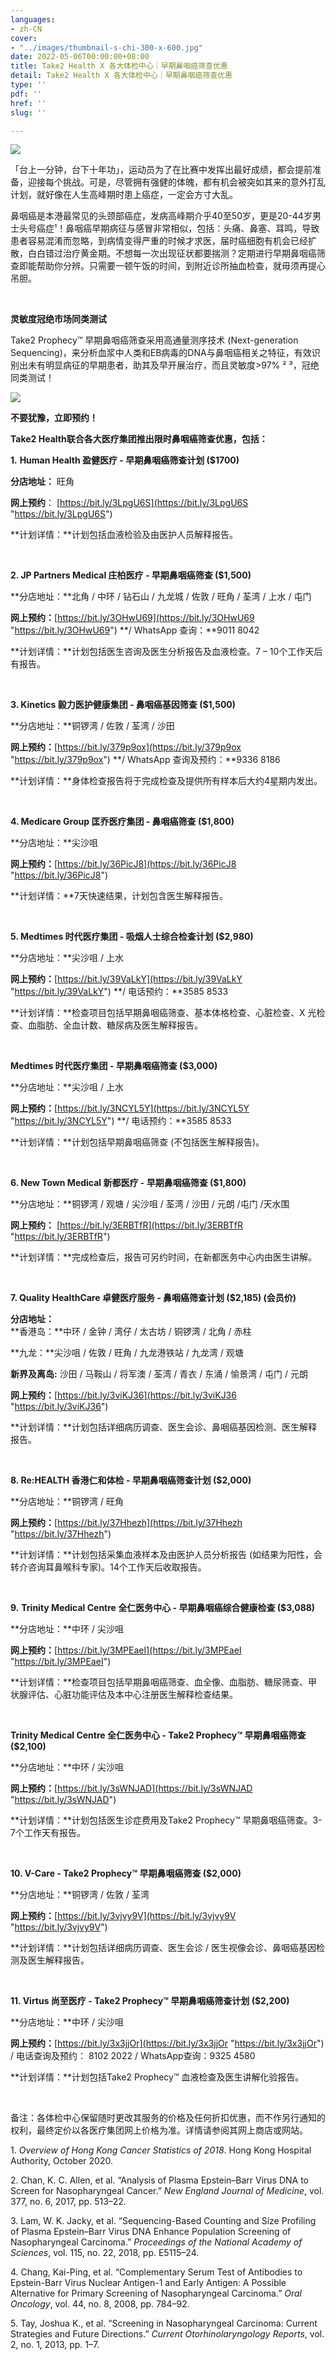 ```yaml
---
languages:
- zh-CN
cover:
- "../images/thumbnail-s-chi-300-x-600.jpg"
date: 2022-05-06T00:00:00+08:00
title: Take2 Health X 各大体检中心｜早期鼻咽癌筛查优惠
detail: Take2 Health X 各大体检中心｜早期鼻咽癌筛查优惠
type: ''
pdf: ''
href: ''
slug: ''

---
```

![](../images/cover-photo-s-chi-1200-x-600.jpg)

「台上一分钟，台下十年功」，运动员为了在比赛中发挥出最好成绩，都会提前准备，迎接每个挑战。可是，尽管拥有强健的体魄，都有机会被突如其来的意外打乱计划，就好像在人生高峰期时患上癌症，一定会方寸大乱。

鼻咽癌是本港最常见的头颈部癌症，发病高峰期介乎40至50岁，更是20-44岁男士头号癌症¹！鼻咽癌早期病征与感冒非常相似，包括：头痛、鼻塞、耳鸣，导致患者容易混淆而忽略，到病情变得严重的时候才求医，届时癌细胞有机会已经扩散，白白错过治疗黄金期。不想每一次出现征状都要揣测？定期进行早期鼻咽癌筛查即能帮助你分辨。只需要一顿午饭的时间，到附近诊所抽血检查，就毋须再提心吊胆。

<br/>

**灵敏度冠绝市场同类测试**

Take2 Prophecy™ 早期鼻咽癌筛查采用高通量测序技术 (Next-generation Sequencing)，来分析血浆中人类和EB病毒的DNA与鼻咽癌相关之特征，有效识别出未有明显病征的早期患者，助其及早开展治疗，而且灵敏度>97% ² ³，冠绝同类测试！

![](../images/table_sc.png)

**不要犹豫，立即预约！**

**Take2 Health联合各大医疗集团推出限时鼻咽癌筛查优惠，包括：**

**1.** **Human Health 盈健医疗 - 早期鼻咽癌筛查计划 ($1700)**

**分店地址：** 旺角

**网上预约**： [https://bit.ly/3LpgU6S](https://bit.ly/3LpgU6S "https://bit.ly/3LpgU6S")

**计划详情：**计划包括血液检验及由医护人员解释报告。

<br/>

**2. JP Partners Medical 庄柏医疗 - 早期鼻咽癌筛查 ($1,500)**

**分店地址：**北角 / 中环 / 钻石山 / 九龙城 / 佐敦 / 旺角 / 荃湾 / 上水 / 屯门

**网上预约：**[https://bit.ly/3OHwU69](https://bit.ly/3OHwU69 "https://bit.ly/3OHwU69") **/ WhatsApp 查询：**9011 8042

**计划详情：**计划包括医生咨询及医生分析报告及血液检查。7 – 10个工作天后有报告。

<br/>

**3. Kinetics 毅力医护健康集团 - 鼻咽癌基因筛查 ($1,500)** 

**分店地址：**铜锣湾 / 佐敦 / 荃湾 / 沙田

**网上预约：**[https://bit.ly/379p9ox](https://bit.ly/379p9ox "https://bit.ly/379p9ox") **/ WhatsApp 查询及预约：**9336 8186

**计划详情：**身体检查报告将于完成检查及提供所有样本后大约4星期内发出。

<br/>

**4. Medicare Group 匡乔医疗集团 - 鼻咽癌筛查 ($1,800)**

**分店地址：**尖沙咀

**网上预约：**[https://bit.ly/36PicJ8](https://bit.ly/36PicJ8 "https://bit.ly/36PicJ8")

**计划详情：**7天快速结果，计划包含医生解释报告。

<br/>

**5. Medtimes 时代医疗集团 - 吸烟人士综合检查计划 ($2,980)**

**分店地址：**尖沙咀 / 上水

**网上预约：**[https://bit.ly/39VaLkY](https://bit.ly/39VaLkY "https://bit.ly/39VaLkY") **/ 电话预约：**3585 8533

**计划详情：**检查项目包括早期鼻咽癌筛查、基本体格检查、心脏检查、X 光检查、血脂肪、全血计数、糖尿病及医生解释报告。

<br/>

**Medtimes 时代医疗集团 - 早期鼻咽癌筛查 ($3,000)**

**分店地址：**尖沙咀 / 上水

**网上预约：**[https://bit.ly/3NCYL5Y](https://bit.ly/3NCYL5Y "https://bit.ly/3NCYL5Y") **/ 电话预约：**3585 8533

**计划详情：**计划包括早期鼻咽癌筛查 (不包括医生解释报告)。

<br/>

**6. New Town Medical 新都医疗 - 早期鼻咽癌筛查 ($1,800)**

**分店地址：**铜锣湾 / 观塘 / 尖沙咀 / 荃湾 / 沙田 / 元朗 /屯门 /天水围

**网上预约：** [https://bit.ly/3ERBTfR](https://bit.ly/3ERBTfR "https://bit.ly/3ERBTfR")

**计划详情：**完成检查后，报告可另约时间，在新都医务中心内由医生讲解。

<br/>

**7. Quality HealthCare 卓健医疗服务 - 鼻咽癌筛查计划 ($2,185) (会员价)**

**分店地址：**  
**香港岛：**中环 / 金钟 / 湾仔 / 太古坊 / 铜锣湾 / 北角 / 赤柱

**九龙：**尖沙咀 / 佐敦 / 旺角 / 九龙港铁站 / 九龙湾 / 观塘

**新界及离岛:** 沙田 / 马鞍山 / 将军澳 / 荃湾 / 青衣 / 东涌 / 愉景湾 / 屯门 / 元朗

**网上预约：**[https://bit.ly/3viKJ36](https://bit.ly/3viKJ36 "https://bit.ly/3viKJ36")

**计划详情：**计划包括详细病历调查、医生会诊、鼻咽癌基因检测、医生解释报告。

<br/>

**8. Re:HEALTH 香港仁和体检 - 早期鼻咽癌筛查计划 ($2,000)**

**分店地址：**铜锣湾 / 旺角

**网上预约：**[https://bit.ly/37Hhezh](https://bit.ly/37Hhezh "https://bit.ly/37Hhezh")

**计划详情：**计划包括采集血液样本及由医护人员分析报告 (如结果为阳性，会转介咨询耳鼻喉科专家)。14个工作天后收取报告。

<br/>

**9.** **Trinity Medical Centre 全仁医务中心 - 早期鼻咽癌综合健康检查 ($3,088)**

**分店地址：**中环 / 尖沙咀

**网上预约：**[https://bit.ly/3MPEaeI](https://bit.ly/3MPEaeI "https://bit.ly/3MPEaeI")

**计划详情：**检查项目包括早期鼻咽癌筛查、血全像、血脂肪、糖尿筛查、甲状腺评估、心脏功能评估及本中心注册医生解释检查结果。

<br/>

**Trinity Medical Centre 全仁医务中心 - Take2 Prophecy™️ 早期鼻咽癌筛查 ($2,100)**

**分店地址：**中环 / 尖沙咀

**网上预约：**[https://bit.ly/3sWNJAD](https://bit.ly/3sWNJAD "https://bit.ly/3sWNJAD")

**计划详情：**计划包括医生诊症费用及Take2 Prophecy™ 早期鼻咽癌筛查。3-7个工作天有报告。

<br/>

**10. V-Care - Take2 Prophecy™️ 早期鼻咽癌筛查 ($2,000)**

**分店地址：**铜锣湾 / 佐敦 / 荃湾

**网上预约：**[https://bit.ly/3vjvy9V](https://bit.ly/3vjvy9V "https://bit.ly/3vjvy9V")

**计划详情：**计划包括详细病历调查、医生会诊 / 医生视像会诊、鼻咽癌基因检测及医生解释报告。

<br/>

**11. Virtus 尚至医疗 - Take2 Prophecy™ 早期鼻咽癌筛查计划 ($2,200)**

**分店地址：**中环 / 尖沙咀

**网上预约：**[https://bit.ly/3x3jjOr](https://bit.ly/3x3jjOr "https://bit.ly/3x3jjOr") / 电话查询及预约： 8102 2022 / WhatsApp查询：9325 4580

**计划详情：**计划包括Take2 Prophecy™ 血液检查及医生讲解化验报告。

<br/>

备注：各体检中心保留随时更改其服务的价格及任何折扣优惠，而不作另行通知的权利，最终定价以各医疗集团网上价格为准。详情请参阅其网上商店或网站。

1\. _Overview of Hong Kong Cancer Statistics of 2018_. Hong Kong Hospital Authority, October 2020.

2\. Chan, K. C. Allen, et al. “Analysis of Plasma Epstein–Barr Virus DNA to Screen for Nasopharyngeal Cancer.” _New England Journal of Medicine_, vol. 377, no. 6, 2017, pp. 513–22.

3\. Lam, W. K. Jacky, et al. “Sequencing-Based Counting and Size Profiling of Plasma Epstein–Barr Virus DNA Enhance Population Screening of Nasopharyngeal Carcinoma.” _Proceedings of the National_ _Academy of Sciences_, vol. 115, no. 22, 2018, pp. E5115–24.

4\. Chang, Kai-Ping, et al. “Complementary Serum Test of Antibodies to Epstein-Barr Virus Nuclear Antigen-1 and Early Antigen: A Possible Alternative for Primary Screening of Nasopharyngeal Carcinoma.” _Oral Oncology_, vol. 44, no. 8, 2008, pp. 784–92.

5\. Tay, Joshua K., et al. “Screening in Nasopharyngeal Carcinoma: Current Strategies and Future Directions.” _Current Otorhinolaryngology Reports_, vol. 2, no. 1, 2013, pp. 1–7.